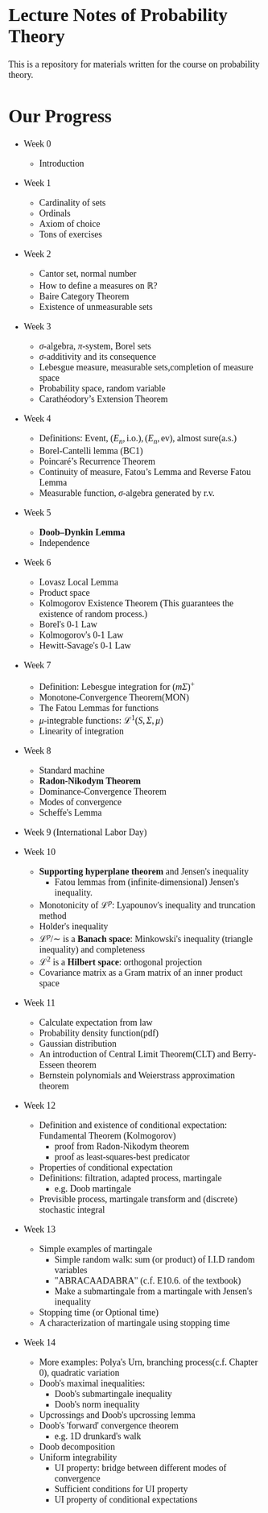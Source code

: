 <font face="Times New Roman" font size = 4>

# Lecture Notes of Probability Theory

This is a repository for materials
written for the course on probability theory.

# Our Progress

- Week 0
  - Introduction
- Week 1
  - Cardinality of sets
  - Ordinals
  - Axiom of choice
  - Tons of exercises

  
- Week 2
  - Cantor set, normal number
  - How to define a measures on $\mathbb{R}$?
  - Baire Category Theorem
  - Existence of unmeasurable sets

- Week 3
  - $\sigma$-algebra, $\pi$-system, Borel sets
  - $\sigma$-additivity and its consequence
  - Lebesgue measure, measurable sets,completion of measure space
  - Probability space, random variable
  - Carathéodory’s Extension Theorem

- Week 4
  - Definitions: Event, $(E_n, \text{i.o.}), (E_n, \text{ev})$, almost sure(a.s.)
  - Borel-Cantelli lemma (BC1) 
  - Poincaré’s Recurrence Theorem
  - Continuity of measure, Fatou’s Lemma and Reverse Fatou Lemma
  - Measurable function, $\sigma$-algebra generated by r.v.

- Week 5
  - **Doob–Dynkin Lemma**
  - Independence

- Week 6
  - Lovasz Local Lemma
  - Product space
  - Kolmogorov Existence Theorem (This guarantees the existence of random process.)
  - Borel's 0-1 Law
  - Kolmogorov's 0-1 Law
  - Hewitt-Savage's 0-1 Law

- Week 7
  - Definition: Lebesgue integration for $(m\Sigma)^+$
  - Monotone-Convergence Theorem(MON)
  - The Fatou Lemmas for functions
  - $\mu$-integrable functions: $\mathcal{L}^1(S,\Sigma, \mu)$
  - Linearity of integration

- Week 8
  - Standard machine
  - **Radon-Nikodym Theorem**
  - Dominance-Convergence Theorem
  - Modes of convergence
  - Scheffe's Lemma

- Week 9 (International Labor Day)
  
- Week 10
  - **Supporting hyperplane theorem** and Jensen's inequality 
    - Fatou lemmas from (infinite-dimensional) Jensen's inequality.
  - Monotonicity of $\mathcal{L}^p$: Lyapounov's inequality and truncation method
  - Holder's inequality
  - $\mathcal{L}^p / \sim$ is a **Banach space**: Minkowski's inequality (triangle inequality) and completeness 
  - $\mathcal{L}^2$ is a **Hilbert space**: orthogonal projection
  - Covariance matrix as a Gram matrix of an inner product space

- Week 11
  - Calculate expectation from law  
  - Probability density function(pdf)
  - Gaussian distribution
  - An introduction of Central Limit Theorem(CLT) and Berry-Esseen theorem
  - Bernstein polynomials and Weierstrass approximation theorem  

- Week 12
  - Definition and existence of conditional expectation: Fundamental Theorem (Kolmogorov) 
    - proof from Radon-Nikodym theorem
    - proof as least-squares-best predicator 
  - Properties of conditional expectation 
  - Definitions: filtration, adapted process, martingale
    - e.g. Doob martingale
  - Previsible process, martingale transform and (discrete) stochastic integral  

- Week 13
  - Simple examples of martingale
    - Simple random walk: sum (or product) of I.I.D random variables
    - "ABRACAADABRA" (c.f. E10.6. of the textbook)
    - Make a submartingale from a martingale with Jensen's inequality 
  - Stopping time (or Optional time)
  - A characterization of martingale using stopping time
  
- Week 14
  - More examples: Polya's Urn, branching process(c.f. Chapter 0), quadratic variation
  - Doob's maximal inequalities:
    - Doob's submartingale inequality
    - Doob's norm inequality
  - Upcrossings and Doob's upcrossing lemma
  - Doob's 'forward' convergence theorem
    - e.g. 1D drunkard's walk
  - Doob decomposition 
  - Uniform integrability
    - UI property: bridge between different modes of convergence  
    - Sufficient conditions for UI property
    - UI property of conditional expectations

</font>